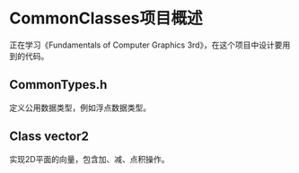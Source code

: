 ﻿# CommonClasses项目概述

正在学习《Fundamentals of Computer Graphics 3rd》，在这个项目中设计要用到的代码。

## CommonTypes.h
定义公用数据类型，例如浮点数据类型。

## Class vector2
实现2D平面的向量，包含加、减、点积操作。